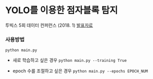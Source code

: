 # YOLO를 이용한 점자블록 탐지

투빅스 5회 데이터 컨퍼런스 (2018. 1) [발표자료](http://www.datamarket.kr/xe/board_pdzw77/38018)



### 사용방법

``python main.py ``

- 새로 학습하고 싶은 경우 ``python main.py --training True``

- epoch 수를 조절하고 싶은 경우 ``python main.py --epochs EPOCH_NUM``

